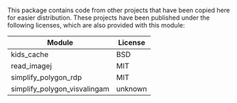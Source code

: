 This package contains code from other projects that have been copied here for
easier distribution.
These projects have been published under the following licenses, which are also
provided with this module:

Module                       | License                                      
-----------------------------|----------
kids_cache                   | BSD 
read_imagej                  | MIT   
simplify_polygon_rdp         | MIT
simplify_polygon_visvalingam | unknown